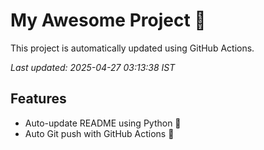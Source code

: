 # My Awesome Project 🚀

This project is automatically updated using GitHub Actions.

_Last updated: 2025-04-27 03:13:38 IST_

## Features
- Auto-update README using Python 🐍
- Auto Git push with GitHub Actions 🤖
